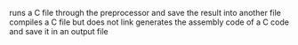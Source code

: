 runs a C file through the preprocessor and save the result into another file
compiles a C file but does not link
generates the assembly code of a C code and save it in an output file
